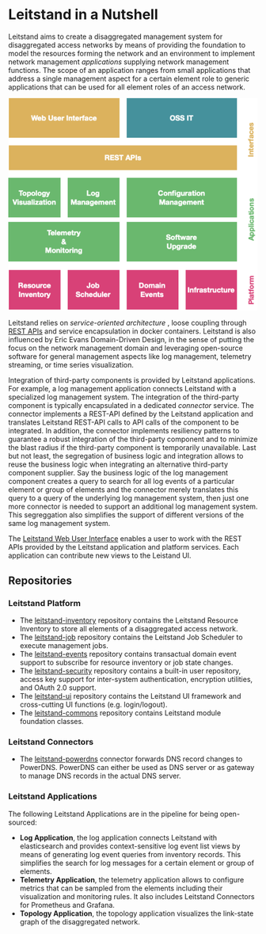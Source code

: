 # Leitstand in a Nutshell

Leitstand aims to create a disaggregated management system for disaggregated access networks 
by means of providing the foundation to model the resources forming the network and 
an environment to implement network management _applications_ supplying network management functions.
The scope of an application ranges from small applications that address a single management aspect for a certain element role to generic applications that can be used for all element roles of an access network.

![Leitstand Overview](./doc/assets/leitstand_overview.png "Leitstand Overview") 

Leitstand relies on _service-oriented architecture_ , 
loose coupling through [REST APIs](./doc/REST.md) and 
service encapsulation in docker containers.
Leitstand is also influenced by Eric Evans Domain-Driven Design, 
in the sense of putting the focus on the network management domain and 
leveraging open-source software for general management aspects like log management, telemetry streaming, or time series visualization. 

Integration of third-party components is provided by Leitstand applications.
For example, a log management application connects Leitstand with a specialized log management system.
The integration of the third-party component is typically encapsulated in a dedicated _connector_ service. 
The connector implements a REST-API defined by the Leitstand application and translates Leitstand REST-API calls to API calls of the component to be integrated.
In addition, the connector implements resiliency patterns to guarantee a robust integration of the third-party component and to minimize the blast radius if the third-party component is temporarily unavailable.
Last but not least, the segregation of business logic and integration allows to reuse the business logic when integrating an alternative third-party component supplier. 
Say the business logic of the log management component creates a query to search for all log events of a particular element or group of elements and the connector merely translates this query to a query of the underlying log management system, then just one more connector is needed to support an additional log management system.
This segreggation also simplifies the support of different versions of the same log management system.

The [Leitstand Web User Interface](../leitstand-ui/leitstand-ui-web/README.md) enables a user to work with the REST APIs provided by the Leitstand application and platform services.
Each application can contribute new views to the Leistand UI.

## Repositories

### Leitstand Platform

- The [leitstand-inventory](../leitstand-inventory/README.md) repository contains the Leitstand Resource Inventory to store all elements of a disaggregated access network.
- The [leitstand-job](../leitstand-job/README.md) repository contains the Leitstand Job Scheduler to execute management jobs. 
- The [leitstand-events](../leitstand-events/README.md) repository contains transactual domain event support to subscribe for resource inventory or job state changes.
- The [leitstand-security](../leitstand-security/README.md) repository contains a built-in user repository, access key support for inter-system authentication, encryption utilities, and OAuth 2.0 support.
- The [leitstand-ui](../leitstand-ui/README.md) repository contains the Leitstand UI framework and cross-cutting UI functions (e.g. login/logout).
- The [leitstand-commons](../leitstand-commons/README.md) repository contains Leitstand module foundation classes.

### Leitstand Connectors

- The [leitstand-powerdns](../leitstand-powerdns/README.md) connector forwards DNS record changes to PowerDNS. PowerDNS can either be used as DNS server or as gateway to manage DNS records in the actual DNS server.

### Leitstand Applications

The following Leitstand Applications are in the pipeline for being open-sourced:

- __Log Application__, the log application connects Leitstand with elasticsearch and provides context-sensitive log event list views by means of generating log event queries from inventory records. This simplifies the search for log messages for a certain element or group of elements.
- __Telemetry Application__, the telemetry application allows to configure metrics that can be sampled from the elements including their visualization and monitoring rules. It also includes Leitstand Connectors for Prometheus and Grafana.
- __Topology Application__, the topology application visualizes the link-state graph of the  disaggregated  network.

